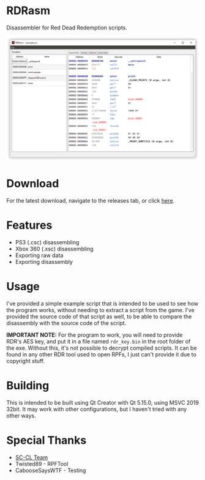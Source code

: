 # RDRasm
Disassembler for Red Dead Redemption scripts.

![Example screenshot](.github/example.png "Example screenshot")

# Download
For the latest download, navigate to the releases tab, or click [here](https://github.com/connorms/RDRasm/releases).

# Features
- PS3 (.csc) disassembling
- Xbox 360 (.xsc) disassembling
- Exporting raw data
- Exporting disassembly

# Usage
I've provided a simple example script that is intended to be used to see how the program works, without needing to extract a script from the game. I've provided the source code of that script as well, to be able to compare the disassembly with the source code of the script.

**IMPORTANT NOTE:** For the program to work, you will need to provide RDR's AES key, and put it in a file named `rdr_key.bin` in the root folder of the exe. Without this, it's not possible to decrypt compiled scripts. It can be found in any other RDR tool used to open RPFs, I just can't provide it due to copyright stuff.

# Building
This is intended to be built using Qt Creator with Qt 5.15.0, using MSVC 2019 32bit. It may work with other configurations, but I haven't tried with any other ways.

# Special Thanks
* [SC-CL Team](https://bitbucket.org/scclteam/sc-cl/src/master/)
* Twisted89 - RPFTool
* CabooseSaysWTF - Testing